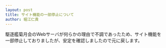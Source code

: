 ```yaml
---
layout: post
title: サイト機能の一部停止について
author: 堀江仁貴
---
```


駆逐艦菊月会のWebサーバが何らかの理由で不調であったため、サイト機能を一部停止しておりましたが、安定を確認しましたので元に戻します。
